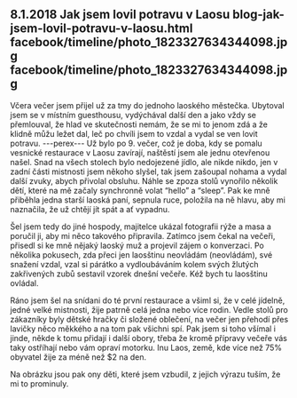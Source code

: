 8.1.2018
Jak jsem lovil potravu v Laosu
blog-jak-jsem-lovil-potravu-v-laosu.html
facebook/timeline/photo_1823327634344098.jpg
facebook/timeline/photo_1823327634344098.jpg
--------------

Včera večer jsem přijel už za tmy do jednoho laoského městečka. Ubytoval jsem se v místním guesthousu, vydýchával další den a jako vždy se přemlouval, že hlad ve skutečnosti nemám, že se mi to jenom zdá a že klidně můžu ležet dal, leč po chvíli jsem to vzdal a vydal se ven lovit potravu.
---perex---
Už bylo po 9. večer, což je doba, kdy se pomalu vesnické restaurace v Laosu zavírají, naštěstí jsem ale jednu otevřenou našel. Snad na všech stolech bylo nedojezené jídlo, ale nikde nikdo, jen v zadní části mistnosti jsem někoho slyšel, tak jsem zašoupal nohama a vydal další zvuky, abych přivolal obsluhu. Náhle se zpoza stolů vynořilo několik dětí, které na mě začaly synchronně volat “hello” a “sleep”. Pak ke mně přiběhla jedna starší laoská paní, sepnula ruce, položila na ně hlavu, aby mi naznačila, že už chtějí jít spát a ať vypadnu.

Šel jsem tedy do jiné hospody, majitelce ukázal fotografii rýže a masa a poručil ji, aby mi něco takového připravila. Zatímco jsem čekal na večeři, přisedl si ke mně nějaký laoský muž a projevil zájem o konverzaci. Po několika pokusech, zda přeci jen laosštinu neovládám (neovládám), své snažení vzdal, vzal si párátko a vydloubáváním kolem svých žlutých zakřivených zubů sestavil vzorek dnešní večeře. Kéž bych tu laosštinu ovládal.

Ráno jsem šel na snídani do té první restaurace a všiml si, že v celé jídelně, jedné velké mistnosti, žije patrně celá jedna nebo více rodin. Vedle stolů pro zákazníky byly dětské hračky či složené oblečení, na večer jen přehodí přes lavičky něco měkkého a na tom pak všichni spí. Pak jsem si toho všímal i jinde, někde k tomu přidají i další obory, třeba že kromě přípravy večeře vás taky ostříhají nebo vám opraví motorku. Inu Laos, země, kde více než 75% obyvatel žije za méně než $2 na den.

Na obrázku jsou pak ony děti, které jsem vzbudil, z jejich výrazu tuším, že mi to prominuly.
